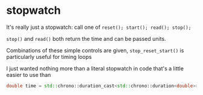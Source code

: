 # stopwatch
It's really just a stopwatch: call one of `reset(); start(); read(); stop();`      
       
`stop()` and `read()` both return the time and can be passed units.        
       
Combinations of these simple controls are given, `stop_reset_start()` is particularly useful for timing loops       
           
I just wanted nothing more than a literal stopwatch in code that's a little easier to use than        
```c++
double time = std::chrono::duration_cast<std::chrono::duration<double>>(std::chrono::high_resolution_clock::now().time_since_epoch()).count();
```
